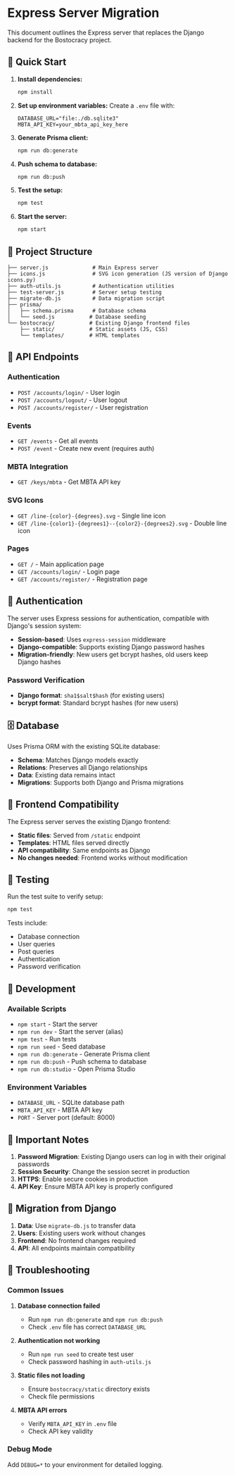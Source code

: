 # Express Server Migration

This document outlines the Express server that replaces the Django backend for the Bostocracy project.

## 🚀 Quick Start

1. **Install dependencies:**
   ```bash
   npm install
   ```

2. **Set up environment variables:**
   Create a `.env` file with:
   ```
   DATABASE_URL="file:./db.sqlite3"
   MBTA_API_KEY=your_mbta_api_key_here
   ```

3. **Generate Prisma client:**
   ```bash
   npm run db:generate
   ```

4. **Push schema to database:**
   ```bash
   npm run db:push
   ```

5. **Test the setup:**
   ```bash
   npm test
   ```

6. **Start the server:**
   ```bash
   npm start
   ```

## 📁 Project Structure

```
├── server.js              # Main Express server
├── icons.js               # SVG icon generation (JS version of Django icons.py)
├── auth-utils.js          # Authentication utilities
├── test-server.js         # Server setup testing
├── migrate-db.js          # Data migration script
├── prisma/
│   ├── schema.prisma      # Database schema
│   └── seed.js           # Database seeding
└── bostocracy/           # Existing Django frontend files
    ├── static/           # Static assets (JS, CSS)
    └── templates/        # HTML templates
```

## 🔌 API Endpoints

### Authentication
- `POST /accounts/login/` - User login
- `POST /accounts/logout/` - User logout  
- `POST /accounts/register/` - User registration

### Events
- `GET /events` - Get all events
- `POST /event` - Create new event (requires auth)

### MBTA Integration
- `GET /keys/mbta` - Get MBTA API key

### SVG Icons
- `GET /line-{color}-{degrees}.svg` - Single line icon
- `GET /line-{color1}-{degrees1}--{color2}-{degrees2}.svg` - Double line icon

### Pages
- `GET /` - Main application page
- `GET /accounts/login/` - Login page
- `GET /accounts/register/` - Registration page

## 🔐 Authentication

The server uses Express sessions for authentication, compatible with Django's session system:

- **Session-based**: Uses `express-session` middleware
- **Django-compatible**: Supports existing Django password hashes
- **Migration-friendly**: New users get bcrypt hashes, old users keep Django hashes

### Password Verification
- **Django format**: `sha1$salt$hash` (for existing users)
- **bcrypt format**: Standard bcrypt hashes (for new users)

## 🗄️ Database

Uses Prisma ORM with the existing SQLite database:

- **Schema**: Matches Django models exactly
- **Relations**: Preserves all Django relationships
- **Data**: Existing data remains intact
- **Migrations**: Supports both Django and Prisma migrations

## 🎨 Frontend Compatibility

The Express server serves the existing Django frontend:

- **Static files**: Served from `/static` endpoint
- **Templates**: HTML files served directly
- **API compatibility**: Same endpoints as Django
- **No changes needed**: Frontend works without modification

## 🧪 Testing

Run the test suite to verify setup:

```bash
npm test
```

Tests include:
- Database connection
- User queries
- Post queries  
- Authentication
- Password verification

## 🔧 Development

### Available Scripts
- `npm start` - Start the server
- `npm run dev` - Start the server (alias)
- `npm test` - Run tests
- `npm run seed` - Seed database
- `npm run db:generate` - Generate Prisma client
- `npm run db:push` - Push schema to database
- `npm run db:studio` - Open Prisma Studio

### Environment Variables
- `DATABASE_URL` - SQLite database path
- `MBTA_API_KEY` - MBTA API key
- `PORT` - Server port (default: 8000)

## 🚨 Important Notes

1. **Password Migration**: Existing Django users can log in with their original passwords
2. **Session Security**: Change the session secret in production
3. **HTTPS**: Enable secure cookies in production
4. **API Key**: Ensure MBTA API key is properly configured

## 🔄 Migration from Django

1. **Data**: Use `migrate-db.js` to transfer data
2. **Users**: Existing users work without changes
3. **Frontend**: No frontend changes required
4. **API**: All endpoints maintain compatibility

## 🐛 Troubleshooting

### Common Issues

1. **Database connection failed**
   - Run `npm run db:generate` and `npm run db:push`
   - Check `.env` file has correct `DATABASE_URL`

2. **Authentication not working**
   - Run `npm run seed` to create test user
   - Check password hashing in `auth-utils.js`

3. **Static files not loading**
   - Ensure `bostocracy/static` directory exists
   - Check file permissions

4. **MBTA API errors**
   - Verify `MBTA_API_KEY` in `.env` file
   - Check API key validity

### Debug Mode
Add `DEBUG=*` to your environment for detailed logging. 